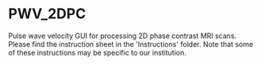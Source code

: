 # PWV_2DPC
Pulse wave velocity GUI for processing 2D phase contrast MRI scans. Please find the instruction sheet in the 'Instructions' folder. Note that some of these instructions may be specific to our institution.
